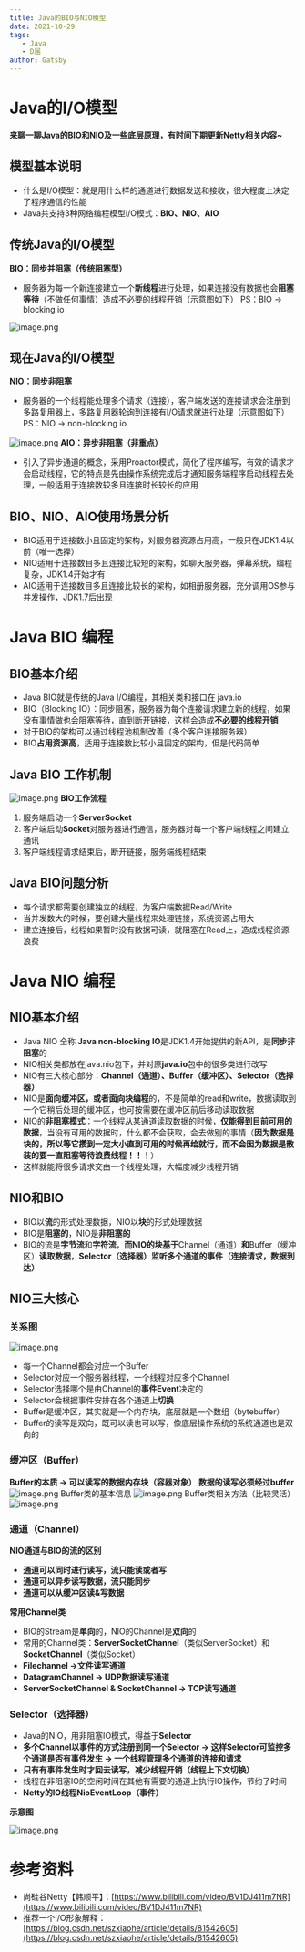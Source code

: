 ```yaml
---  
title: Java的BIO与NIO模型  
date: 2021-10-29  
tags: 
   - Java  
   - D届  
author: Gatsby
---
```

# Java的I/O模型
**来聊一聊Java的BIO和NIO及一些底层原理，有时间下期更新Netty相关内容~**
## 模型基本说明

- 什么是I/O模型：就是用什么样的通道进行数据发送和接收，很大程度上决定了程序通信的性能
- Java共支持3种网络编程模型I/O模式：**BIO、NIO、AIO**
## 传统Java的I/O模型
**BIO：同步并阻塞（传统阻塞型）**

- 服务器为每一个新连接建立一个**新线程**进行处理，如果连接没有数据也会**阻塞等待**（不做任何事情）造成不必要的线程开销（示意图如下）   PS：BIO -> blocking io

![image.png](https://cdn.nlark.com/yuque/0/2021/png/22873239/1634968592403-19ea959e-9012-45f0-b473-6add16e56504.png#clientId=u8dd99deb-8deb-4&from=paste&height=540&id=u2058aa70&margin=%5Bobject%20Object%5D&name=image.png&originHeight=1080&originWidth=1692&originalType=binary&ratio=1&size=156893&status=done&style=none&taskId=u6c5af940-efef-4856-b1f0-bf1f5517e8a&width=846)
## 现在Java的I/O模型
**NIO：同步非阻塞**

- 服务器的一个线程能处理多个请求（连接），客户端发送的连接请求会注册到多路复用器上，多路复用器轮询到连接有I/O请求就进行处理（示意图如下） PS：NIO -> non-blocking io

![image.png](https://cdn.nlark.com/yuque/0/2021/png/22873239/1634969539437-85b2dbeb-d501-47a8-9228-9d1850a79dff.png#clientId=u8dd99deb-8deb-4&from=paste&height=464&id=u858182a6&margin=%5Bobject%20Object%5D&name=image.png&originHeight=928&originWidth=1728&originalType=binary&ratio=1&size=164506&status=done&style=none&taskId=u2d984264-cd7c-462d-ab8a-6da46e4139e&width=864)
**AIO：异步非阻塞（非重点）**

- 引入了异步通道的概念，采用Proactor模式，简化了程序编写，有效的请求才会启动线程，它的特点是先由操作系统完成后才通知服务端程序启动线程去处理，一般适用于连接数较多且连接时长较长的应用
## BIO、NIO、AIO使用场景分析

- BIO适用于连接数小且固定的架构，对服务器资源占用高，一般只在JDK1.4以前（唯一选择）
- NIO适用于连接数目多且连接比较短的架构，如聊天服务器，弹幕系统，编程复杂，JDK1.4开始才有
- AIO适用于连接数目多且连接比较长的架构，如相册服务器，充分调用OS参与并发操作，JDK1.7后出现
# Java BIO 编程
## BIO基本介绍

- Java BIO就是传统的Java I/O编程，其相关类和接口在 java.io
- BIO（Blocking IO）：同步阻塞，服务器为每个连接请求建立新的线程，如果没有事情做也会阻塞等待，直到断开链接，这样会造成**不必要的线程开销**
- 对于BIO的架构可以通过线程池机制改善（多个客户连接服务器）
- BIO**占用资源高**，适用于连接数比较小且固定的架构，但是代码简单
## Java BIO 工作机制
![image.png](https://cdn.nlark.com/yuque/0/2021/png/22873239/1634970912928-f704d2a7-bb6d-4237-9a21-098c95363e80.png#clientId=u8dd99deb-8deb-4&from=paste&height=469&id=u108b2819&margin=%5Bobject%20Object%5D&name=image.png&originHeight=937&originWidth=1487&originalType=binary&ratio=1&size=92727&status=done&style=none&taskId=u1323aeeb-fa47-4aca-b8c4-3ff23b56910&width=743.5)
**BIO工作流程**

1. 服务端启动一个**ServerSocket**
1. 客户端启动**Socket**对服务器进行通信，服务器对每一个客户端线程之间建立通讯
1. 客户端线程请求结束后，断开链接，服务端线程结束
## Java BIO问题分析

- 每个请求都需要创建独立的线程，为客户端数据Read/Write
- 当并发数大的时候，要创建大量线程来处理链接，系统资源占用大
- 建立连接后，线程如果暂时没有数据可读，就阻塞在Read上，造成线程资源浪费
# Java NIO 编程
## NIO基本介绍

- Java NIO 全称 **Java non-blocking IO**是JDK1.4开始提供的新API，是**同步非阻塞**的
- NIO相关类都放在java.nio包下，并对原**java.io**包中的很多类进行改写
- NIO有三大核心部分：**Channel（通道）、Buffer（缓冲区）、Selector（选择器）**
- NIO是**面向缓冲区，或者面向块编程**的，不是简单的read和write，数据读取到一个它稍后处理的缓冲区，也可按需要在缓冲区前后移动读取数据
- NIO的**非阻塞模式**：一个线程从某通道读取数据的时候，**仅能得到目前可用的数据**，当没有可用的数据时，什么都不会获取，会去做别的事情（**因为数据是块的，所以等它攒到一定大小直到可用的时候再给就行，而不会因为数据是散装的要一直阻塞等待浪费线程！！！**）
- 这样就能将很多请求交由一个线程处理，大幅度减少线程开销
## NIO和BIO

- BIO以**流**的形式处理数据，NIO以**块**的形式处理数据
- BIO是**阻塞的**，NIO是**非阻塞的**
- BIO的流是**字节流**和**字符流**，**而NIO的块基于**Channel（通道）**和**Buffer（缓冲区）**读取数据**，**Selector（选择器）**监听多个通道的**事件（连接请求，数据到达）**
## NIO三大核心
### 关系图
![image.png](https://cdn.nlark.com/yuque/0/2021/png/22873239/1635350190420-d6f28f65-c638-4f7a-b43b-cce036ec56fe.png#clientId=u39e72bc5-ad24-4&from=paste&height=388&id=u1e9a116c&margin=%5Bobject%20Object%5D&name=image.png&originHeight=775&originWidth=713&originalType=binary&ratio=1&size=64457&status=done&style=none&taskId=uda6c6720-f25a-4f3a-b442-61e2c8ec45f&width=356.5)

- 每一个Channel都会对应一个Buffer
- Selector对应一个服务器线程，一个线程对应多个Channel
- Selector选择哪个是由Channel的**事件Event**决定的
- Selector会根据事件安排在各个通道上**切换**
- Buffer是缓冲区，其实就是一个内存块，底层就是一个数组（bytebuffer）
- Buffer的读写是双向，既可以读也可以写，像底层操作系统的系统通道也是双向的
### 缓冲区（Buffer）
**Buffer的本质 -> 可以读写的数据内存块（容器对象）**
**数据的读写必须经过buffer**
![image.png](https://cdn.nlark.com/yuque/0/2021/png/22873239/1635350731165-5f50e014-141c-469f-a466-65ff54c64e5a.png#clientId=u39e72bc5-ad24-4&from=paste&height=187&id=u6cfaeedb&margin=%5Bobject%20Object%5D&name=image.png&originHeight=374&originWidth=1490&originalType=binary&ratio=1&size=44597&status=done&style=none&taskId=ub208bdfc-9bdb-45af-8ad9-b8b347dabd0&width=745)
Buffer类的基本信息
![image.png](https://cdn.nlark.com/yuque/0/2021/png/22873239/1635350922717-25b3639b-745b-413a-9b85-2c9413106b76.png#clientId=u39e72bc5-ad24-4&from=paste&height=278&id=u3832962c&margin=%5Bobject%20Object%5D&name=image.png&originHeight=556&originWidth=1733&originalType=binary&ratio=1&size=325206&status=done&style=none&taskId=u80d89859-a964-4d80-9b17-764ad74a601&width=866.5)
Buffer类相关方法（比较灵活）
![image.png](https://cdn.nlark.com/yuque/0/2021/png/22873239/1635350965708-f70069ce-71b8-4df0-828b-a2ef4875948b.png#clientId=u39e72bc5-ad24-4&from=paste&height=442&id=ue7394780&margin=%5Bobject%20Object%5D&name=image.png&originHeight=884&originWidth=1709&originalType=binary&ratio=1&size=816120&status=done&style=none&taskId=u3ffdeddf-a714-4b4d-b769-351a618cc86&width=854.5)
### 通道（Channel）
**NIO通道与BIO的流的区别**

- **通道可以同时进行读写，流只能读或者写**
- **通道可以异步读写数据，流只能同步**
- **通道可以从缓冲区读&写数据**

**常用Channel类**

- BIO的Stream是**单向**的，NIO的Channel是**双向**的
- 常用的Channel类：**ServerSocketChannel**（类似ServerSocket）和**SocketChannel**（类似Socket）
- **Filechannel ->文件读写通道**
- **DatagramChannel -> UDP数据读写通道**
- **ServerSocketChannel & SocketChannel -> TCP读写通道**

### Selector（选择器）

- Java的NIO，用非阻塞IO模式，得益于**Selector**
- **多个Channel以事件的方式注册到同一个Selector -> 这样Selector可监控多个通道是否有事件发生 -> 一个线程管理多个通道的连接和请求**
- **只有有事件发生时才回去读写，减少线程开销（线程上下文切换）**
- 线程在非阻塞IO的空闲时间在其他有需要的通道上执行IO操作，节约了时间
- **Netty的IO线程NioEventLoop（事件）**

**示意图**

![image.png](https://cdn.nlark.com/yuque/0/2021/png/22873239/1635407374160-ebd36ce9-7ebd-45b9-ab42-01c4ab154caf.png#clientId=u108c2a2c-2a37-4&from=paste&height=359&id=uf2d3d246&margin=%5Bobject%20Object%5D&name=image.png&originHeight=717&originWidth=737&originalType=binary&ratio=1&size=239011&status=done&style=none&taskId=ua38dee8e-9788-4f38-a7ce-0b3b57e2b16&width=368.5)
# 参考资料

- 尚硅谷Netty【韩顺平】：[https://www.bilibili.com/video/BV1DJ411m7NR](https://www.bilibili.com/video/BV1DJ411m7NR)
- 推荐一个I/O形象解释：[https://blog.csdn.net/szxiaohe/article/details/81542605](https://blog.csdn.net/szxiaohe/article/details/81542605)
